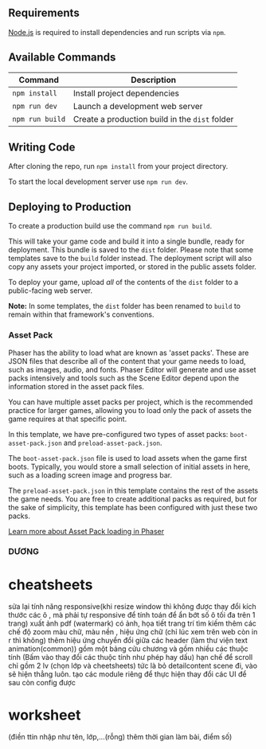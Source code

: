 ## Requirements

[Node.js](https://nodejs.org) is required to install dependencies and run scripts via `npm`.

## Available Commands

| Command         | Description                                    |
| --------------- | ---------------------------------------------- |
| `npm install`   | Install project dependencies                   |
| `npm run dev`   | Launch a development web server                |
| `npm run build` | Create a production build in the `dist` folder |

## Writing Code

After cloning the repo, run `npm install` from your project directory.

To start the local development server use `npm run dev`.

## Deploying to Production

To create a production build use the command `npm run build`.

This will take your game code and build it into a single bundle, ready for deployment. This bundle is saved to the `dist` folder. Please note that some templates save to the `build` folder instead. The deployment script will also copy any assets your project imported, or stored in the public assets folder.

To deploy your game, upload _all_ of the contents of the `dist` folder to a public-facing web server.

**Note:** In some templates, the `dist` folder has been renamed to `build` to remain within that framework's conventions.

### Asset Pack

Phaser has the ability to load what are known as 'asset packs'. These are JSON files that describe all of the content that your game needs to load, such as images, audio, and fonts. Phaser Editor will generate and use asset packs intensively and tools such as the Scene Editor depend upon the information stored in the asset pack files.

You can have multiple asset packs per project, which is the recommended practice for larger games, allowing you to load only the pack of assets the game requires at that specific point.

In this template, we have pre-configured two types of asset packs: `boot-asset-pack.json` and `preload-asset-pack.json`.

The `boot-asset-pack.json` file is used to load assets when the game first boots. Typically, you would store a small selection of initial assets in here, such as a loading screen image and progress bar.

The `preload-asset-pack.json` in this template contains the rest of the assets the game needs. You are free to create additional packs as required, but for the sake of simplicity, this template has been configured with just these two packs.

[Learn more about Asset Pack loading in Phaser](https://newdocs.phaser.io/docs/3.80.0/Phaser.Loader.LoaderPlugin#pack)

### DƯƠNG

# cheatsheets

sửa lại tính năng responsive(khi resize window thì không được thay đổi kích thước các ô , mà phải tự responsive để tính toán để ẩn bớt số ô tối đa trên 1 trang)
xuất ảnh pdf (watermark) có ảnh, họa tiết trang trí
tìm kiếm
thêm các chế độ zoom
màu chữ, màu nền , hiệu ứng chữ (chỉ lúc xem trên web còn in r thì không) thêm hiệu ứng chuyển đổi giữa các header (làm thư viện text animation(common))
gồm một bảng cửu chương và gồm nhiều các thuộc tính (Bấm vào thay đổi các thuộc tính như phép hay dấu) hạn chế để scroll
chỉ gồm 2 lv (chọn lớp và cheetsheets) tức là bỏ detailcontent scene đi, vào sẽ hiện thẳng luôn.
tạo các module riêng để thực hiện thay đổi các UI để sau còn config được

# worksheet

(điền ttin nhập như tên, lớp,...(rỗng) thêm thời gian làm bài, điểm số)
